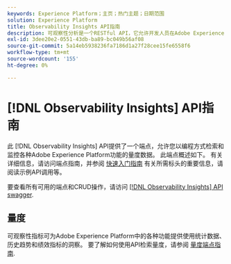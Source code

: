 ```yaml
---
keywords: Experience Platform；主页；热门主题；日期范围
solution: Experience Platform
title: Observability Insights API指南
description: 可观察性分析是一个RESTful API，它允许开发人员在Adobe Experience Platform中公开关键的可观察性指标。 这些量度提供了对Platform使用统计数据、Platform服务的运行状况检查、历史趋势和各种Platform功能的绩效指标的洞察。
exl-id: 3dee20e2-0551-43db-ba89-bc049b56af08
source-git-commit: 5a14eb5938236fa7186d1a27f28cee15fe6558f6
workflow-type: tm+mt
source-wordcount: '155'
ht-degree: 0%

---
```


# [!DNL Observability Insights] API指南

此 [!DNL Observability Insights] API提供了一个端点，允许您以编程方式检索和监控各种Adobe Experience Platform功能的量度数据。 此端点概述如下。 有关详细信息，请访问端点指南，并参阅 [快速入门指南](./getting-started.md) 有关所需标头的重要信息，请阅读示例API调用等。

要查看所有可用的端点和CRUD操作，请访问 [[!DNL Observability Insights] API swagger](https://www.adobe.io/experience-platform-apis/references/observability-insights/).

## 量度

可观察性指标可为Adobe Experience Platform中的各种功能提供使用统计数据、历史趋势和绩效指标的洞察。 要了解如何使用API检索量度，请参阅 [量度端点指南](./metrics.md).
